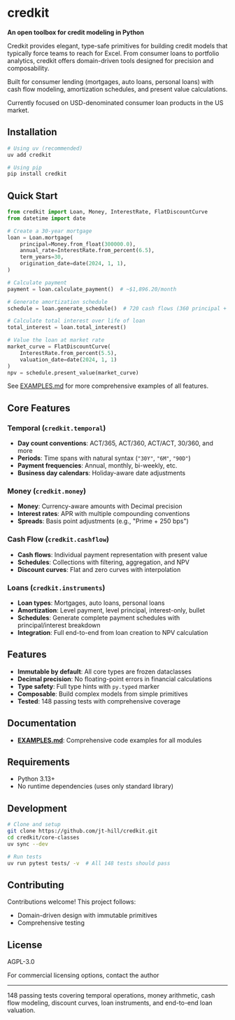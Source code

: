# credkit

**An open toolbox for credit modeling in Python**

Credkit provides elegant, type-safe primitives for building credit models that typically force teams to reach for Excel. From consumer loans to portfolio analytics, credkit offers domain-driven tools designed for precision and composability.

Built for consumer lending (mortgages, auto loans, personal loans) with cash flow modeling, amortization schedules, and present value calculations.

Currently focused on USD-denominated consumer loan products in the US market.


## Installation

```bash
# Using uv (recommended)
uv add credkit

# Using pip
pip install credkit
```

## Quick Start

```python
from credkit import Loan, Money, InterestRate, FlatDiscountCurve
from datetime import date

# Create a 30-year mortgage
loan = Loan.mortgage(
    principal=Money.from_float(300000.0),
    annual_rate=InterestRate.from_percent(6.5),
    term_years=30,
    origination_date=date(2024, 1, 1),
)

# Calculate payment
payment = loan.calculate_payment()  # ~$1,896.20/month

# Generate amortization schedule
schedule = loan.generate_schedule()  # 720 cash flows (360 principal + 360 interest)

# Calculate total interest over life of loan
total_interest = loan.total_interest()

# Value the loan at market rate
market_curve = FlatDiscountCurve(
    InterestRate.from_percent(5.5),
    valuation_date=date(2024, 1, 1)
)
npv = schedule.present_value(market_curve)
```

See [EXAMPLES.md](EXAMPLES.md) for more comprehensive examples of all features.

## Core Features

### Temporal (`credkit.temporal`)
- **Day count conventions**: ACT/365, ACT/360, ACT/ACT, 30/360, and more
- **Periods**: Time spans with natural syntax (`"30Y"`, `"6M"`, `"90D"`)
- **Payment frequencies**: Annual, monthly, bi-weekly, etc.
- **Business day calendars**: Holiday-aware date adjustments

### Money (`credkit.money`)
- **Money**: Currency-aware amounts with Decimal precision
- **Interest rates**: APR with multiple compounding conventions
- **Spreads**: Basis point adjustments (e.g., "Prime + 250 bps")

### Cash Flow (`credkit.cashflow`)
- **Cash flows**: Individual payment representation with present value
- **Schedules**: Collections with filtering, aggregation, and NPV
- **Discount curves**: Flat and zero curves with interpolation

### Loans (`credkit.instruments`)
- **Loan types**: Mortgages, auto loans, personal loans
- **Amortization**: Level payment, level principal, interest-only, bullet
- **Schedules**: Generate complete payment schedules with principal/interest breakdown
- **Integration**: Full end-to-end from loan creation to NPV calculation

## Features

- **Immutable by default**: All core types are frozen dataclasses
- **Decimal precision**: No floating-point errors in financial calculations
- **Type safety**: Full type hints with `py.typed` marker
- **Composable**: Build complex models from simple primitives
- **Tested**: 148 passing tests with comprehensive coverage

## Documentation

- **[EXAMPLES.md](EXAMPLES.md)**: Comprehensive code examples for all modules

## Requirements

- Python 3.13+
- No runtime dependencies (uses only standard library)

## Development

```bash
# Clone and setup
git clone https://github.com/jt-hill/credkit.git
cd credkit/core-classes
uv sync --dev

# Run tests
uv run pytest tests/ -v  # All 148 tests should pass
```

## Contributing

Contributions welcome! This project follows:
- Domain-driven design with immutable primitives
- Comprehensive testing

## License

AGPL-3.0

For commercial licensing options, contact the author

---

148 passing tests covering temporal operations, money arithmetic, cash flow modeling, discount curves, loan instruments, and end-to-end loan valuation.
